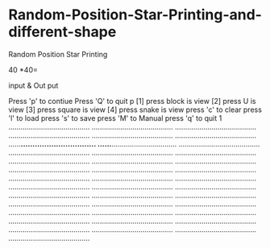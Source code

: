 # Random-Position-Star-Printing-and-different-shape
Random Position Star Printing

40 *40=

input & Out put

Press 'p' to contiue
Press 'Q' to quit
p
[1] press block is view
[2] press U is view
[3] press square is view
[4] press snake is view
press 'c' to clear
press 'l' to load
press 's' to save
press 'M' to Manual
press 'q' to quit
1
........................................
........................................
........................................
........................................
........................................
........................................
......**................................
......**................................
........................................
........................................
........................................
........................................
........................................
........................................
........................................
........................................
........................................
........................................
........................................
........................................
........................................
........................................
........................................
........................................
........................................
........................................
........................................
........................................
........................................
........................................
........................................
........................................
........................................
........................................
........................................
........................................
........................................
........................................
........................................
........................................

